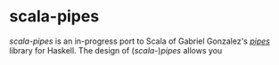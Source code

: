 scala-pipes
===

*scala-pipes* is an in-progress port to Scala of Gabriel Gonzalez's [*pipes*](http://hackage.haskell.org/package/pipes) library for Haskell.  The design of (*scala-*)*pipes* allows you 
